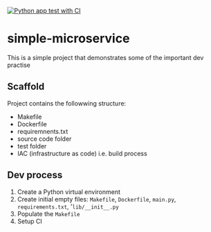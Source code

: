 [![Python app test with CI](https://github.com/juzor/simple-microservice/actions/workflows/build-deploy.yml/badge.svg)](https://github.com/juzor/simple-microservice/actions/workflows/build-deploy.yml)

# simple-microservice
This is a simple project that demonstrates some of the important dev practise

## Scaffold
Project contains the followwing structure:
- Makefile
- Dockerfile
- requiremnents.txt
- source code folder
- test folder
- IAC (infrastructure as code) i.e. build process

## Dev process
1. Create a Python virtual environment
2. Create initial empty files: `Makefile`, `Dockerfile`, `main.py`, `requirements.txt`, '`lib/__init__.py`
3. Populate the `Makefile`
4. Setup CI
